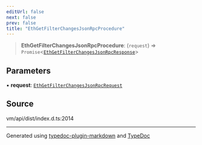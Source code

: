 ```yaml
---
editUrl: false
next: false
prev: false
title: "EthGetFilterChangesJsonRpcProcedure"
---
```


> **EthGetFilterChangesJsonRpcProcedure**: (`request`) => `Promise`\<[`EthGetFilterChangesJsonRpcResponse`](/generated/type-aliases/ethgetfilterchangesjsonrpcresponse/)\>

## Parameters

▪ **request**: [`EthGetFilterChangesJsonRpcRequest`](/generated/type-aliases/ethgetfilterchangesjsonrpcrequest/)

## Source

vm/api/dist/index.d.ts:2014

***
Generated using [typedoc-plugin-markdown](https://www.npmjs.com/package/typedoc-plugin-markdown) and [TypeDoc](https://typedoc.org/)
